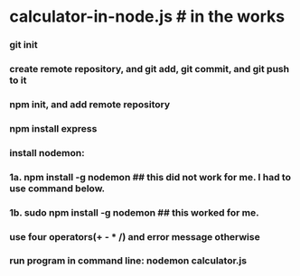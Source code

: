 # calculator-in-node.js # in the works
### git init
### create remote repository, and git add, git commit, and git push to it
### npm init, and add remote repository
### npm install express
### install nodemon:
###   1a.	npm install -g nodemon  ## this did not work for me. I had to use command below.
###   1b.	sudo npm install -g nodemon ## this worked for me.
### use four operators(+ - * /) and error message otherwise
###
### run program in command line: nodemon calculator.js
###